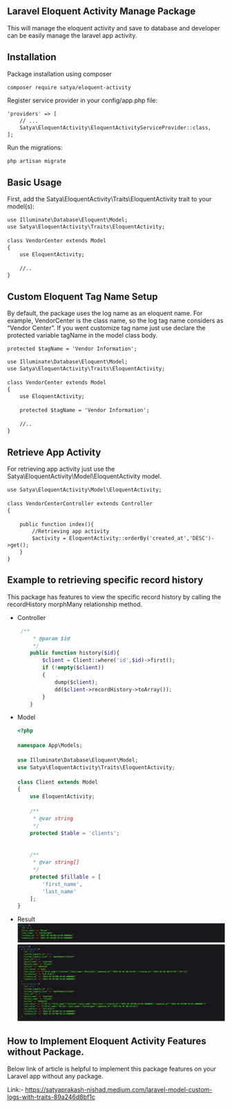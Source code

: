 ## Laravel Eloquent Activity Manage Package
This will manage the eloquent activity and save to database and developer can be easily manage the laravel app activity.

## Installation
Package installation using composer
```
composer require satya/eloquent-activity
```
Register service provider in your config/app.php file:

```
'providers' => [
    // ...
    Satya\EloquentActivity\EloquentActivityServiceProvider::class,
];
```

Run the migrations:
```php
php artisan migrate
```

## Basic Usage
First, add the Satya\EloquentActivity\Traits\EloquentActivity trait to your model(s):
```
use Illuminate\Database\Eloquent\Model;
use Satya\EloquentActivity\Traits\EloquentActivity;

class VendorCenter extends Model
{
    use EloquentActivity;

    //..
}
```

## Custom Eloquent Tag Name Setup
By default, the package uses the log name as an eloquent name. For example, VendorCenter is the class name, so the log tag name considers as “Vendor Center”. If you went customize tag name just use declare the protected variable tagName in the model class body.

```
protected $tagName = 'Vendor Information';
```

```
use Illuminate\Database\Eloquent\Model;
use Satya\EloquentActivity\Traits\EloquentActivity;

class VendorCenter extends Model
{
    use EloquentActivity;
    
    protected $tagName = 'Vendor Information';

    //..
}
```

## Retrieve App Activity
For retrieving app activity just use the Satya\EloquentActivity\Model\EloquentActivity model.

```
use Satya\EloquentActivity\Model\EloquentActivity;

class VendorCenterController extends Controller
{
    
    public function index(){
        //Retrieving app activity
        $activity = EloquentActivity::orderBy('created_at','DESC')->get();
    }
}
```

## Example to retrieving specific record history
This package has features to view the specific record history by calling the recordHistory morphMany relationship method.

* Controller 
    ```php
     /**
         * @param $id
         */
        public function history($id){
            $client = Client::where('id',$id)->first();
            if (!empty($client))
            {
                dump($client);
                dd($client->recordHistory->toArray());
            }
        }
    ``` 
* Model 
    ```php
    <?php
    
    namespace App\Models;
    
    use Illuminate\Database\Eloquent\Model;
    use Satya\EloquentActivity\Traits\EloquentActivity;
    
    class Client extends Model
    {
        use EloquentActivity;
    
        /**
         * @var string
         */
        protected $table = 'clients';
    
    
        /**
         * @var string[]
         */
        protected $fillable = [
            'first_name',
            'last_name'
        ];
    }
    
    ```
* Result
    <img src="src/images/rsrh.png">

## How to Implement Eloquent Activity Features without Package. 
Below link of article is helpful to implement this package features on your Laravel app without any package.

Link:-   https://satyaprakash-nishad.medium.com/laravel-model-custom-logs-with-traits-89a246d8bf1c
